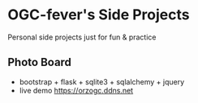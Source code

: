 # OGC-fever's Side Projects

Personal side projects just for fun & practice

## Photo Board
- bootstrap + flask + sqlite3 + sqlalchemy + jquery
- live demo https://orzogc.ddns.net